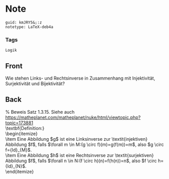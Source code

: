 # Note
```
guid: kmJRY5&;:z
notetype: LaTeX-deb4a
```

### Tags
```
Logik
```

## Front
Wie stehen Links- und Rechtsinverse in Zusammenhang mit Injektivität, Surjektivität und Bijektivität?

## Back
<div>% Beweis Satz 1.3.15. Siehe auch <a href="https://matheplanet.com/matheplanet/nuke/html/viewtopic.php?topic=173881">https://matheplanet.com/matheplanet/nuke/html/viewtopic.php?topic=173881</a></div><div>
</div><div>\textbf{Definition:}</div><div>
</div>\begin{itemize}<div>\item Eine Abbildung $g$ ist eine Linksinverse zur \textit{injektiven} Abbildung $f$, falls $\forall m \in M:(g \circ f)(m)=g(f(m))=m$, also $g \circ f={Id}_{M}$.</div><div>\item <span>Eine Abbildung $h$ ist eine Rechtsinverse zur \textit{surjektiven} Abbildung $f$, falls $\forall n \in N:(f \circ h)(n)=f(h(n))=n$, also $f \circ h={Id}_{N}$.</span></div><div>\end{itemize}</div>
